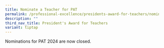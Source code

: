 ```yaml
---
title: Nominate a Teacher for PAT
permalink: /professional-excellence/presidents-award-for-teachers/nomination/
description: ""
third_nav_title: President's Award for Teachers
variant: tiptap
---
```

<p>Nominations for PAT 2024 are now closed.</p>